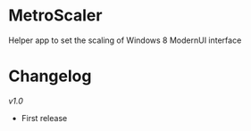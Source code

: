 MetroScaler
==============
Helper app to set the scaling of Windows 8 ModernUI interface

Changelog
==============
*v1.0*<br />
- First release